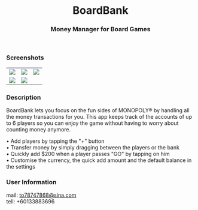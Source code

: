 <div align="center">


<br> <br>

<h1> BoardBank </h1> 
<h3> Money Manager for Board Games </h3></div>

<br>


### Screenshots

<table align="center" border="0">

<tr>
<td> <img src="http://i.imgur.com/fXB42iY.png"> </td>
<td> <img src="http://i.imgur.com/oiV55gW.png"> </td>
<td> <img src="http://i.imgur.com/MgpfvQU.png"> </td>
</tr>

<tr>
<td> <img src="http://i.imgur.com/EMGOw0g.png"> </td>
<td> <img src="http://i.imgur.com/gD45NYH.png"> </td>
</tr>


</table>

### Description

BoardBank lets you focus on the fun sides of MONOPOLY® by handling all the money transactions for you. This app keeps track of the accounts of up to 6 players so you can enjoy the game without having to worry about counting money anymore.

• Add players by tapping the "+" button
<br>
• Transfer money by simply dragging between the players or the bank
<br>
• Quickly add $200 when a player passes "GO" by tapping on him
<br>
• Customise the currency, the quick add amount and the default balance in the settings
<br>


### User Information
mail: to78747868@sina.com
<br>
tell: +60133883696
